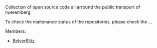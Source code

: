Collection of open source code all arround the public transport of nueremberg

To check the maitenance status of the repositories, please check the ...

Members: 
- [BolverBlitz](https://github.com/BolverBlitz)